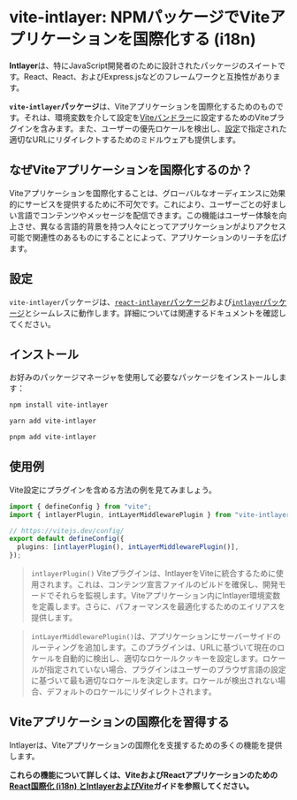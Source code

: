# vite-intlayer: NPMパッケージでViteアプリケーションを国際化する (i18n)

**Intlayer**は、特にJavaScript開発者のために設計されたパッケージのスイートです。React、React、およびExpress.jsなどのフレームワークと互換性があります。

**`vite-intlayer`パッケージ**は、Viteアプリケーションを国際化するためのものです。それは、環境変数を介して設定を[Viteバンドラー](https://vitejs.dev/guide/why.html#why-bundle-for-production)に設定するためのViteプラグインを含みます。また、ユーザーの優先ロケールを検出し、[設定](https://github.com/aymericzip/intlayer/blob/main/docs/ja/configuration.md)で指定された適切なURLにリダイレクトするためのミドルウェアも提供します。

## なぜViteアプリケーションを国際化するのか？

Viteアプリケーションを国際化することは、グローバルなオーディエンスに効果的にサービスを提供するために不可欠です。これにより、ユーザーごとの好ましい言語でコンテンツやメッセージを配信できます。この機能はユーザー体験を向上させ、異なる言語的背景を持つ人々にとってアプリケーションがよりアクセス可能で関連性のあるものにすることによって、アプリケーションのリーチを広げます。

## 設定

`vite-intlayer`パッケージは、[`react-intlayer`パッケージ](https://github.com/aymericzip/intlayer/blob/main/docs/ja/packages/react-intlayer/index.md)および[`intlayer`パッケージ](https://github.com/aymericzip/intlayer/blob/main/docs/ja/packages/intlayer/index.md)とシームレスに動作します。詳細については関連するドキュメントを確認してください。

## インストール

お好みのパッケージマネージャを使用して必要なパッケージをインストールします：

```bash packageManager="npm"
npm install vite-intlayer
```

```bash packageManager="yarn"
yarn add vite-intlayer
```

```bash packageManager="pnpm"
pnpm add vite-intlayer
```

## 使用例

Vite設定にプラグインを含める方法の例を見てみましょう。

```typescript fileName="vite.config.ts"
import { defineConfig } from "vite";
import { intlayerPlugin, intLayerMiddlewarePlugin } from "vite-intlayer";

// https://vitejs.dev/config/
export default defineConfig({
  plugins: [intlayerPlugin(), intLayerMiddlewarePlugin()],
});
```

> `intlayerPlugin()` Viteプラグインは、IntlayerをViteに統合するために使用されます。これは、コンテンツ宣言ファイルのビルドを確保し、開発モードでそれらを監視します。Viteアプリケーション内にIntlayer環境変数を定義します。さらに、パフォーマンスを最適化するためのエイリアスを提供します。

> `intLayerMiddlewarePlugin()`は、アプリケーションにサーバーサイドのルーティングを追加します。このプラグインは、URLに基づいて現在のロケールを自動的に検出し、適切なロケールクッキーを設定します。ロケールが指定されていない場合、プラグインはユーザーのブラウザ言語の設定に基づいて最も適切なロケールを決定します。ロケールが検出されない場合、デフォルトのロケールにリダイレクトされます。

## Viteアプリケーションの国際化を習得する

Intlayerは、Viteアプリケーションの国際化を支援するための多くの機能を提供します。

**これらの機能について詳しくは、ViteおよびReactアプリケーションのための[React国際化 (i18n) とIntlayerおよびVite](https://github.com/aymericzip/intlayer/blob/main/docs/ja/intlayer_with_vite+react.md)ガイドを参照してください。**
